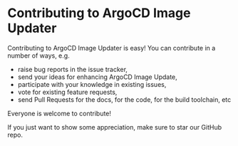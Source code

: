 # Contributing to ArgoCD Image Updater

Contributing to ArgoCD Image Updater is easy! You can contribute in a number of
ways, e.g.

* raise bug reports in the issue tracker,
* send your ideas for enhancing ArgoCD Image Update,
* participate with your knowledge in existing issues,
* vote for existing feature requests,
* send Pull Requests for the docs, for the code, for the build toolchain, etc

Everyone is welcome to contribute!

If you just want to show some appreciation, make sure to star our GitHub repo.